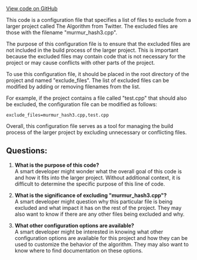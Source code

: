 [View code on GitHub](https://github.com/misbahsy/the-algorithm/twml/libtwml/src/lib/CPPLINT.cfg)

This code is a configuration file that specifies a list of files to exclude from a larger project called The Algorithm from Twitter. The excluded files are those with the filename "murmur_hash3.cpp". 

The purpose of this configuration file is to ensure that the excluded files are not included in the build process of the larger project. This is important because the excluded files may contain code that is not necessary for the project or may cause conflicts with other parts of the project. 

To use this configuration file, it should be placed in the root directory of the project and named "exclude_files". The list of excluded files can be modified by adding or removing filenames from the list. 

For example, if the project contains a file called "test.cpp" that should also be excluded, the configuration file can be modified as follows:

```
exclude_files=murmur_hash3.cpp,test.cpp
```

Overall, this configuration file serves as a tool for managing the build process of the larger project by excluding unnecessary or conflicting files.
## Questions: 
 1. **What is the purpose of this code?**\
A smart developer might wonder what the overall goal of this code is and how it fits into the larger project. Without additional context, it is difficult to determine the specific purpose of this line of code.

2. **What is the significance of excluding "murmur_hash3.cpp"?**\
A smart developer might question why this particular file is being excluded and what impact it has on the rest of the project. They may also want to know if there are any other files being excluded and why.

3. **What other configuration options are available?**\
A smart developer might be interested in knowing what other configuration options are available for this project and how they can be used to customize the behavior of the algorithm. They may also want to know where to find documentation on these options.
